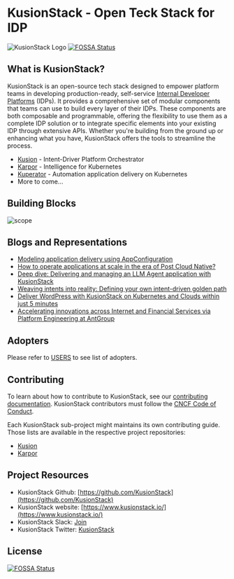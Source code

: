 # KusionStack - Open Teck Stack for IDP

![KusionStack Logo](logo/kusionstack-color2.png)
[![FOSSA Status](https://app.fossa.com/api/projects/git%2Bgithub.com%2FKusionStack%2Fcommunity.svg?type=shield)](https://app.fossa.com/projects/git%2Bgithub.com%2FKusionStack%2Fcommunity?ref=badge_shield)

## What is KusionStack?

KusionStack is an open-source tech stack designed to empower platform teams in developing production-ready, self-service [Internal Developer Platforms](https://internaldeveloperplatform.org/) (IDPs). It provides a comprehensive set of modular components that teams can use to build every layer of their IDPs. These components are both composable and programmable, offering the flexibility to use them as a complete IDP solution or to integrate specific elements into your existing IDP through extensive APIs. Whether you're building from the ground up or enhancing what you have, KusionStack offers the tools to streamline the process.

* [Kusion](https://github.com/KusionStack/kusion) - Intent-Driver Platform Orchestrator
* [Karpor](https://github.com/KusionStack/karpor) - Intelligence for Kubernetes
* [Kuperator](https://github.com/KusionStack/operating) - Automation application delivery on Kubernetes
* More to come...

## Building Blocks
![scope](img/building_blocks.png)

## Blogs and Representations

* [Modeling application delivery using AppConfiguration](https://medium.com/@kusionstack/modeling-application-delivery-using-appconfiguration-d291830de8f1)
* [How to operate applications at scale in the era of Post Cloud Native?](https://medium.com/@kusionstack/how-to-operate-applications-at-scale-in-the-era-of-post-cloud-native-e2a7e08dfad4)
* [Deep dive: Delivering and managing an LLM Agent application with KusionStack](https://platformcon.com/workshops/deep-dive-delivering-and-managing-an-llm-agent-application-with-kusionstack)
* [Weaving intents into reality: Defining your own intent-driven golden path](https://platformcon.com/speakers/zibo-he)
* [Deliver WordPress with KusionStack on Kubernetes and Clouds within just 5 minutes](https://www.youtube.com/watch?v=QHzKKsoKLQ0)
* [Accelerating innovations across Internet and Financial Services via Platform Engineering at AntGroup](https://www.youtube.com/watch?v=IAd5IonlEtM)

## Adopters

Please refer to [USERS](USERS.md) to see list of adopters.

## Contributing

To learn about how to contribute to KusionStack, see our [contributing documentation](CONTRIBUTING.md). KusionStack contributors must follow the [CNCF Code of Conduct](https://github.com/cncf/foundation/blob/main/code-of-conduct.md).

Each KusionStack sub-project might maintains its own contributing guide. Those lists are available in the respective project repositories:

* [Kusion](https://github.com/KusionStack/kusion/blob/main/CONTRIBUTING.md)
* [Karpor](https://github.com/KusionStack/karpor/blob/main/CONTRIBUTING.md)

## Project Resources

- KusionStack Github: [https://github.com/KusionStack](https://github.com/KusionStack)
- KusionStack website: [https://www.kusionstack.io/](https://www.kusionstack.io/)
- KusionStack Slack: [Join](https://join.slack.com/t/kusionstack/shared_invite/zt-19lqcc3a9-_kTNwagaT5qwBE~my5Lnxg)
- KusionStack Twitter: [KusionStack](https://twitter.com/KusionStack)

## License
[![FOSSA Status](https://app.fossa.com/api/projects/git%2Bgithub.com%2FKusionStack%2Fcommunity.svg?type=large)](https://app.fossa.com/projects/git%2Bgithub.com%2FKusionStack%2Fcommunity?ref=badge_large)
